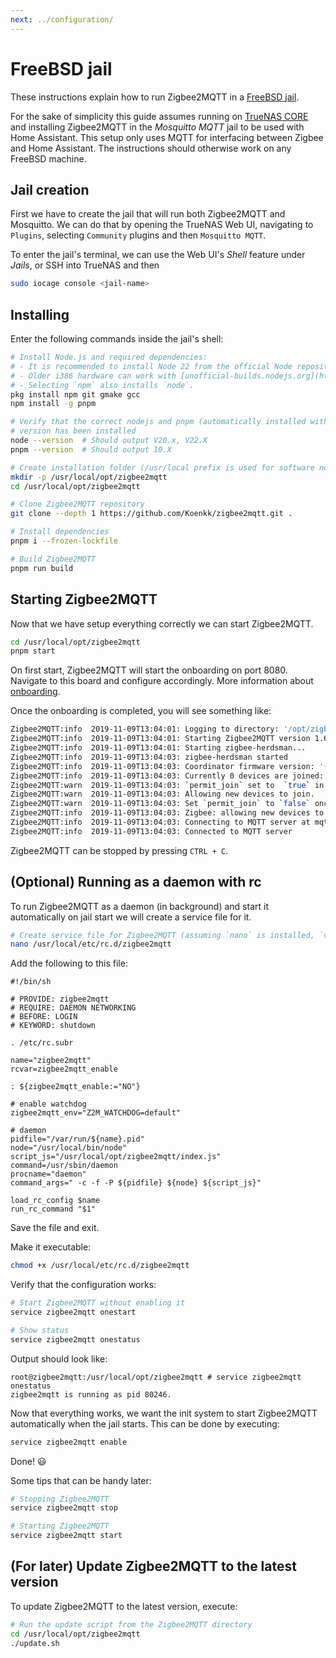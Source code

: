 ```yaml
---
next: ../configuration/
---
```


# FreeBSD jail

These instructions explain how to run Zigbee2MQTT in a [FreeBSD jail](https://en.wikipedia.org/wiki/FreeBSD_jail).

For the sake of simplicity this guide assumes running on [TrueNAS CORE](https://www.truenas.com/truenas-core/) and installing Zigbee2MQTT in the _Mosquitto MQTT_ jail to be used with Home Assistant. This setup only uses MQTT for interfacing between Zigbee and Home Assistant. The instructions should otherwise work on any FreeBSD machine.

## Jail creation

First we have to create the jail that will run both Zigbee2MQTT and Mosquitto. We can do that by opening the TrueNAS Web UI, navigating to `Plugins`, selecting `Community` plugins and then `Mosquitto MQTT`.

To enter the jail's terminal, we can use the Web UI's _Shell_ feature under _Jails_, or SSH into TrueNAS and then

```sh
sudo iocage console <jail-name>
```

## Installing

Enter the following commands inside the jail's shell:

```bash
# Install Node.js and required dependencies:
# - It is recommended to install Node 22 from the official Node repository. Check https://github.com/nodesource/distributions/blob/master/README.md on how to do this.
# - Older i386 hardware can work with [unofficial-builds.nodejs.org](https://unofficial-builds.nodejs.org/download/release/v20.9.0/ e.g. Version 20.9.0 should work.
# - Selecting `npm` also installs `node`.
pkg install npm git gmake gcc
npm install -g pnpm

# Verify that the correct nodejs and pnpm (automatically installed with nodejs)
# version has been installed
node --version  # Should output V20.x, V22.X
pnpm --version  # Should output 10.X

# Create installation folder (/usr/local prefix is used for software not part of the base system)
mkdir -p /usr/local/opt/zigbee2mqtt
cd /usr/local/opt/zigbee2mqtt

# Clone Zigbee2MQTT repository
git clone --depth 1 https://github.com/Koenkk/zigbee2mqtt.git .

# Install dependencies
pnpm i --frozen-lockfile

# Build Zigbee2MQTT
pnpm run build
```

## Starting Zigbee2MQTT

Now that we have setup everything correctly we can start Zigbee2MQTT.

```bash
cd /usr/local/opt/zigbee2mqtt
pnpm start
```

On first start, Zigbee2MQTT will start the onboarding on port 8080.
Navigate to this board and configure accordingly.
More information about [onboarding](../getting-started/README.md#onboarding).

Once the onboarding is completed, you will see something like:

```bash
Zigbee2MQTT:info  2019-11-09T13:04:01: Logging to directory: '/opt/zigbee2mqtt/data/log/2019-11-09.14-04-01'
Zigbee2MQTT:info  2019-11-09T13:04:01: Starting Zigbee2MQTT version 1.6.0 (commit #720e393)
Zigbee2MQTT:info  2019-11-09T13:04:01: Starting zigbee-herdsman...
Zigbee2MQTT:info  2019-11-09T13:04:03: zigbee-herdsman started
Zigbee2MQTT:info  2019-11-09T13:04:03: Coordinator firmware version: '{"type":"zStack30x","meta":{"transportrev":2,"product":2,"majorrel":2,"minorrel":7,"maintrel":2,"revision":20190425}}'
Zigbee2MQTT:info  2019-11-09T13:04:03: Currently 0 devices are joined:
Zigbee2MQTT:warn  2019-11-09T13:04:03: `permit_join` set to  `true` in configuration.yaml.
Zigbee2MQTT:warn  2019-11-09T13:04:03: Allowing new devices to join.
Zigbee2MQTT:warn  2019-11-09T13:04:03: Set `permit_join` to `false` once you joined all devices.
Zigbee2MQTT:info  2019-11-09T13:04:03: Zigbee: allowing new devices to join.
Zigbee2MQTT:info  2019-11-09T13:04:03: Connecting to MQTT server at mqtt://localhost
Zigbee2MQTT:info  2019-11-09T13:04:03: Connected to MQTT server
```

Zigbee2MQTT can be stopped by pressing `CTRL + C`.

## (Optional) Running as a daemon with rc

To run Zigbee2MQTT as a daemon (in background) and start it automatically on jail start we will create a service file for it.

```sh
# Create service file for Zigbee2MQTT (assuming `nano` is installed, `vi` can also be used)
nano /usr/local/etc/rc.d/zigbee2mqtt
```

Add the following to this file:

```
#!/bin/sh

# PROVIDE: zigbee2mqtt
# REQUIRE: DAEMON NETWORKING
# BEFORE: LOGIN
# KEYWORD: shutdown

. /etc/rc.subr

name="zigbee2mqtt"
rcvar=zigbee2mqtt_enable

: ${zigbee2mqtt_enable:="NO"}

# enable watchdog
zigbee2mqtt_env="Z2M_WATCHDOG=default"

# daemon
pidfile="/var/run/${name}.pid"
node="/usr/local/bin/node"
script_js="/usr/local/opt/zigbee2mqtt/index.js"
command=/usr/sbin/daemon
procname="daemon"
command_args=" -c -f -P ${pidfile} ${node} ${script_js}"

load_rc_config $name
run_rc_command "$1"
```

Save the file and exit.

Make it executable:

```sh
chmod +x /usr/local/etc/rc.d/zigbee2mqtt
```

Verify that the configuration works:

```sh
# Start Zigbee2MQTT without enabling it
service zigbee2mqtt onestart

# Show status
service zigbee2mqtt onestatus
```

Output should look like:

```
root@zigbee2mqtt:/usr/local/opt/zigbee2mqtt # service zigbee2mqtt onestatus
zigbee2mqtt is running as pid 80246.
```

Now that everything works, we want the init system to start Zigbee2MQTT automatically when the jail starts. This can be done by executing:

```sh
service zigbee2mqtt enable
```

Done! 😃

Some tips that can be handy later:

```sh
# Stopping Zigbee2MQTT
service zigbee2mqtt stop

# Starting Zigbee2MQTT
service zigbee2mqtt start
```

## (For later) Update Zigbee2MQTT to the latest version

To update Zigbee2MQTT to the latest version, execute:

```sh
# Run the update script from the Zigbee2MQTT directory
cd /usr/local/opt/zigbee2mqtt
./update.sh
```

